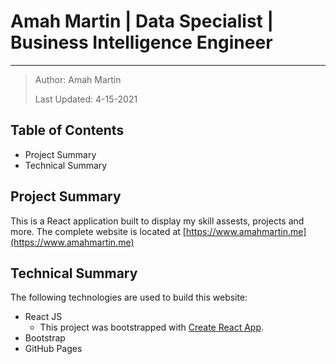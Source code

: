 # Amah Martin | Data Specialist | Business Intelligence Engineer

***

> Author: Amah Martin
>
> Last Updated: 4-15-2021

## Table of Contents

* Project Summary
* Technical Summary

## Project Summary

This is a React application built to display my skill assests, projects and more. The complete website is located at [https://www.amahmartin.me](https://www.amahmartin.me)

## Technical Summary

The following technologies are used to build this website:

* React JS
  * This project was bootstrapped with [Create React App](https://github.com/facebook/create*react*app).
* Bootstrap
* GitHub Pages
